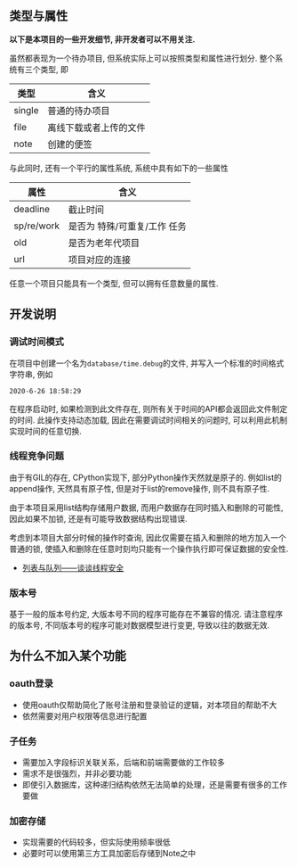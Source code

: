 
类型与属性
---------------------

**以下是本项目的一些开发细节, 非开发者可以不用关注.**

虽然都表现为一个待办项目, 但系统实际上可以按照类型和属性进行划分. 整个系统有三个类型, 即

类型    | 含义
--------|--------------------------------
single  | 普通的待办项目
file    | 离线下载或者上传的文件
note    | 创建的便签

与此同时, 还有一个平行的属性系统, 系统中具有如下的一些属性

属性        | 含义
------------|--------------------------------
deadline    | 截止时间
sp/re/work  | 是否为 特殊/可重复/工作 任务
old         | 是否为老年代项目
url         | 项目对应的连接

任意一个项目只能具有一个类型, 但可以拥有任意数量的属性.




开发说明
---------------

### 调试时间模式

在项目中创建一个名为`database/time.debug`的文件, 并写入一个标准的时间格式字符串, 例如

```
2020-6-26 18:58:29
```

在程序启动时, 如果检测到此文件存在, 则所有关于时间的API都会返回此文件制定的时间. 
此操作支持动态加载, 因此在需要调试时间相关的问题时, 可以利用此机制实现时间的任意切换.

### 线程竞争问题

由于有GIL的存在, CPython实现下, 部分Python操作天然就是原子的. 
例如list的append操作, 天然具有原子性, 但是对于list的remove操作, 则不具有原子性. 

由于本项目采用list结构存储用户数据, 而用户数据存在同时插入和删除的可能性, 因此如果不加锁, 还是有可能导致数据结构出现错误.

考虑到本项目大部分时候的操作时查询, 因此仅需要在插入和删除的地方加入一个普通的锁, 使插入和删除在任意时刻均只能有一个操作执行即可保证数据的安全性.

- [列表与队列——谈谈线程安全](https://juejin.cn/post/6844903615824396295)

### 版本号

基于一般的版本号约定, 大版本号不同的程序可能存在不兼容的情况. 请注意程序的版本号, 不同版本号的程序可能对数据模型进行变更, 导致以往的数据无效.


为什么不加入某个功能
-------------------

### oauth登录

- 使用oauth仅帮助简化了账号注册和登录验证的逻辑，对本项目的帮助不大
- 依然需要对用户权限等信息进行配置
  

### 子任务

- 需要加入字段标识关联关系，后端和前端需要做的工作较多
- 需求不是很强烈，并非必要功能
- 即使引入数据库，这种递归结构依然无法简单的处理，还是需要有很多的工作要做

### 加密存储

- 实现需要的代码较多，但实际使用频率很低
- 必要时可以使用第三方工具加密后存储到Note之中
